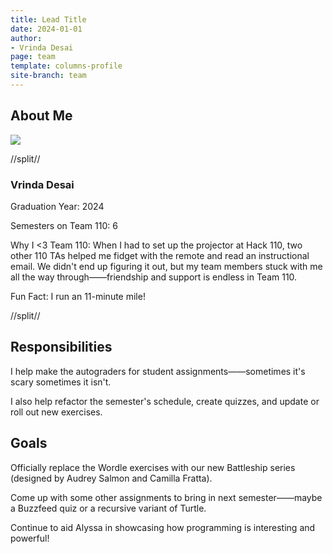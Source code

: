```yaml
---
title: Lead Title
date: 2024-01-01
author:
- Vrinda Desai
page: team
template: columns-profile
site-branch: team
---
```


## About Me
<img class="img-fluid" src="/static/profile-photos/vrindagreen.jpeg"/>


//split//

### Vrinda Desai

Graduation Year: 2024

Semesters on Team 110: 6

Why I <3 Team 110: When I had to set up the projector at Hack 110, two other 110 TAs helped me fidget with the remote and read an instructional email. We didn't end up figuring it out, but my team members stuck with me all the way through——friendship and support is endless in Team 110.

Fun Fact: I run an 11-minute mile!

//split//

## Responsibilities

I help make the autograders for student assignments——sometimes it's scary sometimes it isn't.

I also help refactor the semester's schedule, create quizzes, and update or roll out new exercises.  



## Goals

Officially replace the Wordle exercises with our new Battleship series (designed by Audrey Salmon and Camilla Fratta). 

Come up with some other assignments to bring in next semester——maybe a Buzzfeed quiz or a recursive variant of Turtle. 

Continue to aid Alyssa in showcasing how programming is interesting and powerful!